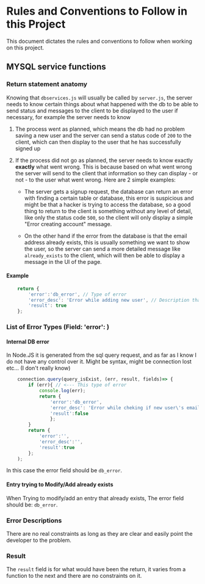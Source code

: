 # Rules and Conventions to Follow in this Project

This document dictates the rules and conventions to follow when working on this project.

## MYSQL service functions

### Return statement anatomy

Knowing that `dbservices.js` will usually be called by `server.js`, the server needs to know certain things about what happened with the db to be able to send status and messages to the client to be displayed to the user if necessary, for example the server needs to know

1. The process went as planned, which means the db had no problem saving a new user and the server can send a status code of `200` to the client, which can then display to the user that he has successfully signed up

2. If the process did not go as planned, the server needs to know exactly **exactly** what went wrong. This is because based on what went wrong the server will send to the client that information so they can display - or not - to the user what went wrong. Here are 2 simple examples:

    * The server gets a signup request, the database can return an error with finding a certain table or database, this error is suspicious and might be that a hacker is trying to access the database, so a good thing to return to the client is something without any level of detail, like only the status code `500`, so the client will only display a simple "Error creating account" message.

    * On the other hand if the error from the database is that the email address already exists, this is usually something we want to show the user, so the server can send a more detailed message like `already_exists` to the client, which will then be able to display a message in the UI of the page.


#### Example

```js
    return {
        'error':'db_error', // Type of error
        'error_desc': 'Error while adding new user', // Description that is developer friendly
        'result': true
    };
```

### List of Error Types (Field: 'error': )

#### Internal DB error

In Node.JS it is generated from the sql query request, and as far as I know I do not have any control over it. Might be syntax, might be connection lost etc... (I don't really know)

```js
    connection.query(query_isExist, (err, result, fields)=> {
        if (err){ // <--- This type of error
            console.log(err);
            return {
                'error':'db_error',
                'error_desc': 'Error while cheking if new user\'s email already exists',
                'result':false
                };
        }
        return {
            'error':'',
            'error_desc':'',
            'result':true
        };
    );
```

In this case the error field should be `db_error`.

#### Entry trying to Modify/Add already exists

When Trying to modify/add an entry that already exists, The error field should be: `db_error`.


### Error Descriptions

There are no real constraints as long as they are clear and easily point the developer to the problem.

### Result

The `result` field is for what would have been the return, it varies from a function to the next and there are no constraints on it.








